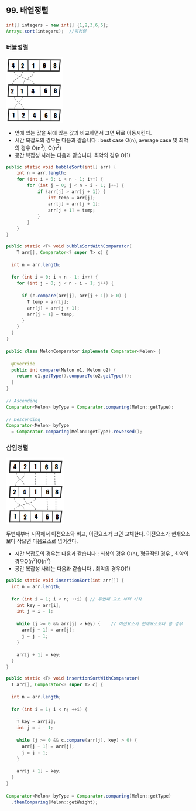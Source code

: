 ## 99. 배열정렬  

```java  
int[] integers = new int[] {1,2,3,6,5};  
Arrays.sort(integers);  //퀵정렬  
```  
  
### 버블정렬  
  
  ![버블정렬](./assert/bubble.png)
  
* 앞에 있는 값을 뒤에 있는 값과 비교하면서 크면 뒤로 이동시킨다.   
* 시간 복잡도의 경우는 다음과 같습니다 : best case O(n), average case 및 최악의 경우 O(n<sup>2</sup>), O(n<sup>2</sup>)  
* 공간 복잡성 사례는 다음과 같습니다. 최악의 경우 O(1)  
  
```java  
public static void bubbleSort(int[] arr) {  
	int n = arr.length;  
	for (int i = 0; i < n - 1; i++) {  
		for (int j = 0; j < n - i - 1; j++) {  
			if (arr[j] > arr[j + 1]) {  
				int temp = arr[j];  
				arr[j] = arr[j + 1];  
				arr[j + 1] = temp;  
			}  
		}  
	}  
}  
```

```java
public static <T> void bubbleSortWithComparator(
    T arr[], Comparator<? super T> c) {

  int n = arr.length;

  for (int i = 0; i < n - 1; i++) {
    for (int j = 0; j < n - i - 1; j++) {

      if (c.compare(arr[j], arr[j + 1]) > 0) {
        T temp = arr[j];
        arr[j] = arr[j + 1];
        arr[j + 1] = temp;
      }
    }
  }
}

public class MelonComparator implements Comparator<Melon> {

  @Override
  public int compare(Melon o1, Melon o2) {
    return o1.getType().compareTo(o2.getType());
  }
}

// Ascending
Comparator<Melon> byType = Comparator.comparing(Melon::getType);

// Descending
Comparator<Melon> byType 
  = Comparator.comparing(Melon::getType).reversed();
```


### 삽입정렬

![버블정렬](./assert/insert.png)

두번째부터 시작해서 이전요소와 비교, 이전요소가 크면 교체한다. 이전요소가 현재요소보다 작으면 다음요소로 넘어간다.

* 시간 복잡도의 경우는 다음과 같습니다 : 최상의 경우 O(n), 평균적인 경우 , 최악의 경우O(n<sup>2</sup>)O(n<sup>2</sup>)
* 공간 복잡성 사례는 다음과 같습니다 . 최악의 경우O(1)

```java
public static void insertionSort(int arr[]) {
  int n = arr.length;

  for (int i = 1; i < n; ++i) {	// 두번째 요소 부터 시작
    int key = arr[i];
    int j = i - 1;

    while (j >= 0 && arr[j] > key) {	// 이전요소가 현재요소보다 클 경우
      arr[j + 1] = arr[j];
      j = j - 1;
    }

    arr[j + 1] = key;
  }
}
```

```java
public static <T> void insertionSortWithComparator(
  T arr[], Comparator<? super T> c) {

  int n = arr.length;

  for (int i = 1; i < n; ++i) {

    T key = arr[i];
    int j = i - 1;

    while (j >= 0 && c.compare(arr[j], key) > 0) {
      arr[j + 1] = arr[j];
      j = j - 1;
    }

    arr[j + 1] = key;
  }
}

Comparator<Melon> byType = Comparator.comparing(Melon::getType)
  .thenComparing(Melon::getWeight);
```